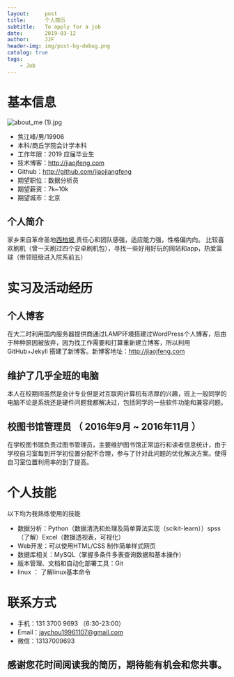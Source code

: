```yaml
---
layout:     post
title:      个人简历
subtitle:   To apply for a job
date:       2019-03-12
author:     JJF
header-img: img/post-bg-debug.png
catalog: true
tags:
    - Job
---
```


# 基本信息
![about_me (1).jpg](https://i.loli.net/2019/03/12/5c8773b4ba48d.jpg)
  - 焦江峰/男/19906 
 - 本科/商丘学院会计学本科
 - 工作年限：2019 应届毕业生
 - 技术博客：<http://jiaojfeng.com>   
 - Github：<http://github.com/jiaojiangfeng>        
 - 期望职位：数据分析员
 - 期望薪资：7k~10k
 - 期望城市：北京
## 个人简介
家乡来自革命圣地[西柏坡](https://baike.baidu.com/item/石家庄平山县西柏坡景区/12805334?fromtitle=西柏坡&fromid=233052),责任心和团队感强，适应能力强，性格偏内向。
比较喜欢刷机（曾一天刷过四个安卓刷机包），寻找一些好用好玩的网站和app，热爱篮球（带领班级进入院系前五）
# 实习及活动经历
## 个人博客
在大二时利用国内服务器提供商通过LAMP环境搭建过WordPress个人博客，后由于种种原因被放弃，因为找工作需要和打算重新建立博客，所以利用GitHub+Jekyll 搭建了新博客。新博客地址：<http://jiaojfeng.com> 
## 维护了几乎全班的电脑
本人在校期间虽然是会计专业但是对互联网计算机有浓厚的兴趣，班上一般同学的电脑不论是系统还是硬件问题我都解决过，包括同学的一些软件功能和兼容问题。
##  校图书馆管理员 （ 2016年9月 ~ 2016年11月 ）
在学校图书馆负责过图书管理员，主要维护图书馆正常运行和读者信息统计，由于学校自习室每到开学初位置分配不合理，参与了针对此问题的优化解决方案。使得自习室位置利用率的到了提高。

# 个人技能
以下均为我熟练使用的技能
 - 数据分析：Python（数据清洗和处理及简单算法实现（scikit-learn））spss（了解）Excel（数据透视表，可视化）
- Web开发：可以使用HTML/CSS 制作简单样式网页
- 数据库相关：MySQL（掌握多条件多表查询数据和基本操作）
- 版本管理、文档和自动化部署工具：Git
- linux   ：  了解linux基本命令
# 联系方式
- 手机：131 3700 9693 （6:30-23:00）
- Email：jaychou19961107@gmail.com
- 微信：13137009693

## 感谢您花时间阅读我的简历，期待能有机会和您共事。
      